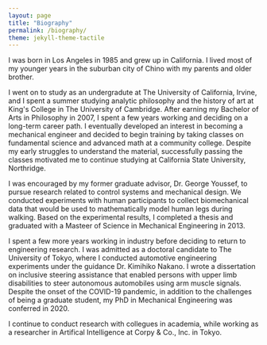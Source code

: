 ```yaml
---
layout: page
title: "Biography"
permalink: /biography/
theme: jekyll-theme-tactile 
---
```


I was born in Los Angeles in 1985 and grew up in California. I lived most of my younger years in the suburban city of Chino with my parents and older brother.

I went on to study as an undergradute at The University of California, Irvine, and I spent a summer studying analytic philosophy and the history of art at King's College in The University of Cambridge. After earning my Bachelor of Arts in Philosophy in 2007, I spent a few years working and deciding on a long-term career path. I eventually developed an interest in becoming a mechanical engineer and decided to begin training by taking classes on fundamental science and advanced math at a community college. 
Despite my early struggles to understand the material, successfully passing the classes motivated me to continue studying at California State University, Northridge.

I was encouraged by my former graduate advisor, Dr. George Youssef, to pursue research related to control systems and mechanical design. We conducted experiments with human participants to collect biomechanical data that would be used to mathematically model human legs during walking. Based on the experimental results, I completed a thesis and graduated with a Masteer of Science in Mechanical Engineering in 2013.

I spent a few more years working in industry before deciding to return to engineering research. I was admitted as a doctoral candidate to The University of Tokyo, where I conducted automotive engineering experiments under the guidance Dr. Kimihiko Nakano. I wrote a dissertation on inclusive steering assistance that enabled persons with upper limb disabilities to steer autonomous automobiles using arm muscle signals. Despite the onset of the COVID-19 pandemic, in addition to the challenges of being a graduate student, my PhD in Mechanical Engineering was conferred in 2020.

I continue to conduct research with collegues in academia, while working as a researcher in Artifical Intelligence at Corpy & Co., Inc. in Tokyo. 
